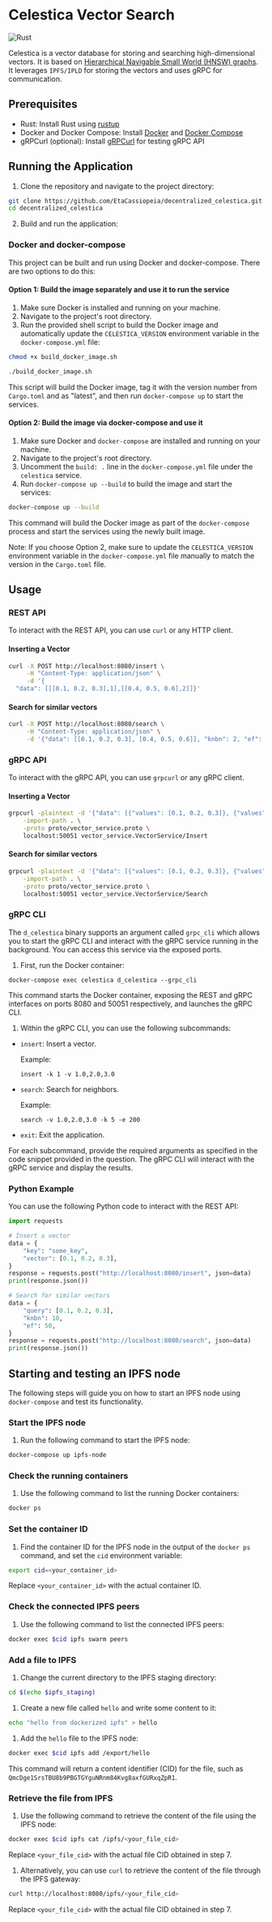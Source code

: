 # Celestica Vector Search

![Rust](https://github.com/EtaCassiopeia/decentralized_celestica/actions/workflows/rust.yml/badge.svg)


Celestica is a vector database for storing and searching high-dimensional vectors. It is based on [Hierarchical Navigable Small World (HNSW) graphs](https://arxiv.org/abs/1603.09320). It leverages `IPFS/IPLD` for storing the vectors and uses gRPC for communication.

## Prerequisites

- Rust: Install Rust using [rustup](https://rustup.rs/)
- Docker and Docker Compose: Install [Docker](https://docs.docker.com/get-docker/) and [Docker Compose](https://docs.docker.com/compose/install/)
- gRPCurl (optional): Install [gRPCurl](https://github.com/fullstorydev/grpcurl#installation) for testing gRPC API

## Running the Application

1. Clone the repository and navigate to the project directory:

```bash
git clone https://github.com/EtaCassiopeia/decentralized_celestica.git
cd decentralized_celestica
```

2. Build and run the application:

### Docker and docker-compose

This project can be built and run using Docker and docker-compose. There are two options to do this:

#### Option 1: Build the image separately and use it to run the service

1.  Make sure Docker is installed and running on your machine.
2.  Navigate to the project's root directory.
3.  Run the provided shell script to build the Docker image and automatically update the `CELESTICA_VERSION` environment variable in the `docker-compose.yml` file:

```bash
chmod +x build_docker_image.sh

./build_docker_image.sh
```

This script will build the Docker image, tag it with the version number from `Cargo.toml` and as "latest", and then run `docker-compose up` to start the services.

#### Option 2: Build the image via docker-compose and use it

1.  Make sure Docker and `docker-compose` are installed and running on your machine.
2.  Navigate to the project's root directory.
3.  Uncomment the `build: .` line in the `docker-compose.yml` file under the `celestica` service.
4.  Run `docker-compose up --build` to build the image and start the services:

```bash
docker-compose up --build
```

This command will build the Docker image as part of the `docker-compose` process and start the services using the newly built image.

Note: If you choose Option 2, make sure to update the `CELESTICA_VERSION` environment variable in the `docker-compose.yml` file manually to match the version in the `Cargo.toml` file.

## Usage

### REST API

To interact with the REST API, you can use `curl` or any HTTP client.

#### Inserting a Vector

```bash 
curl -X POST http://localhost:8080/insert \
     -H "Content-Type: application/json" \
     -d '{
  "data": [[[0.1, 0.2, 0.3],1],[[0.4, 0.5, 0.6],2]]}'
```

#### Search for similar vectors

```bash
curl -X POST http://localhost:8080/search \
     -H "Content-Type: application/json" \
     -d '{"data": [[0.1, 0.2, 0.3], [0.4, 0.5, 0.6]], "knbn": 2, "ef": 50}'
```

### gRPC API

To interact with the gRPC API, you can use `grpcurl` or any gRPC client.

#### Inserting a Vector

```bash
grpcurl -plaintext -d '{"data": [{"values": [0.1, 0.2, 0.3]}, {"values": [0.4, 0.5, 0.6]}], "ids": [1, 2]}' \
    -import-path . \
    -proto proto/vector_service.proto \
    localhost:50051 vector_service.VectorService/Insert

```

#### Search for similar vectors

```bash
grpcurl -plaintext -d '{"data": [{"values": [0.1, 0.2, 0.3]}, {"values": [0.4, 0.5, 0.6]}], "knbn": 2, "ef": 50}' \
    -import-path . \
    -proto proto/vector_service.proto \
    localhost:50051 vector_service.VectorService/Search

```

### gRPC CLI

The `d_celestica` binary supports an argument called `grpc_cli` which allows you to start the gRPC CLI and interact with the gRPC service running in the background. You can access this service via the exposed ports.

1.  First, run the Docker container:

```shell
docker-compose exec celestica d_celestica --grpc_cli
```
This command starts the Docker container, exposing the REST and gRPC interfaces on ports 8080 and 50051 respectively, and launches the gRPC CLI.

1.  Within the gRPC CLI, you can use the following subcommands:

-   `insert`: Insert a vector.

    Example:
    
    ```shell
    insert -k 1 -v 1.0,2.0,3.0
    ```
    
-   `search`: Search for neighbors.

    Example:

    ```shell
    search -v 1.0,2.0,3.0 -k 5 -e 200
    ```

-   `exit`: Exit the application.

For each subcommand, provide the required arguments as specified in the code snippet provided in the question. The gRPC CLI will interact with the gRPC service and display the results.


### Python Example
You can use the following Python code to interact with the REST API:

```python
import requests

# Insert a vector
data = {
    "key": "some_key",
    "vector": [0.1, 0.2, 0.3],
}
response = requests.post("http://localhost:8080/insert", json=data)
print(response.json())

# Search for similar vectors
data = {
    "query": [0.1, 0.2, 0.3],
    "knbn": 10,
    "ef": 50,
}
response = requests.post("http://localhost:8080/search", json=data)
print(response.json())
```

## Starting and testing an IPFS node

The following steps will guide you on how to start an IPFS node using `docker-compose` and test its functionality.

### Start the IPFS node

1.  Run the following command to start the IPFS node:

```bash
docker-compose up ipfs-node
```

### Check the running containers

1.  Use the following command to list the running Docker containers:

```bash
docker ps
```

### Set the container ID

1.  Find the container ID for the IPFS node in the output of the `docker ps` command, and set the `cid` environment variable:

```bash
export cid=<your_container_id>
```

Replace `<your_container_id>` with the actual container ID.

### Check the connected IPFS peers

1.  Use the following command to list the connected IPFS peers:

```bash
docker exec $cid ipfs swarm peers
```

### Add a file to IPFS

1.  Change the current directory to the IPFS staging directory:

```bash
cd $(echo $ipfs_staging)
```

1.  Create a new file called `hello` and write some content to it:

```bash
echo "hello from dockerized ipfs" > hello
```

1.  Add the `hello` file to the IPFS node:

```bash
docker exec $cid ipfs add /export/hello
```

This command will return a content identifier (CID) for the file, such as `QmcDge1SrsTBU8b9PBGTGYguNRnm84Kvg8axfGURxqZpR1`.

### Retrieve the file from IPFS

1.  Use the following command to retrieve the content of the file using the IPFS node:

```bash
docker exec $cid ipfs cat /ipfs/<your_file_cid>
```

Replace `<your_file_cid>` with the actual file CID obtained in step 7.

1.  Alternatively, you can use `curl` to retrieve the content of the file through the IPFS gateway:

```bash
curl http://localhost:8080/ipfs/<your_file_cid>
```

Replace `<your_file_cid>` with the actual file CID obtained in step 7.